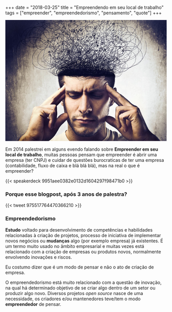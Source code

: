 +++
date = "2018-03-25"
title = "Empreendendo em seu local de trabalho"
tags = ["empreender", "empreendedorismo", "pensamento", "quote"]
+++

![Mente empreendedora](/mente.jpg#center)

Em 2014 palestrei em alguns evendo falando sobre **Empreender em seu local de trabalho**, muitas pessoas pensam que empreender é abrir uma empresa (ter CNPJ) e cuidar de questões burocraticas de ter uma empresa (contabilidade, fluxo de caixa e blá blá blá), mas na real o que é empreender?

{{< speakerdeck 9951aee0382e0132d1604297f98471b0 >}}

### Porque esse blogpost, após 3 anos de palestra?

{{< tweet 975517764470366210 >}}


### Empreendedorismo

**Estudo** voltado para desenvolvimento de competências e habilidades relacionadas à criação de projetos, processo de iniciativa de implementar novos negócios ou **mudanças** algo (por exemplo empresa) já existentes. É um termo muito usado no âmbito empresarial e muitas vezes está relacionado com a criação de empresas ou produtos novos, normalmente envolvendo inovações e riscos.

Eu costumo dizer que é um modo de pensar e não o ato de criação de empresa.

O empreendedorismo está muito relacionado com a questão de inovação, na qual há determinado objetivo de se criar algo dentro de um setor ou produzir algo novo. Diversos projetos *open source* nasce de uma necessidade, os criadores e/ou mantenedores teve/tem o modo **empreendedor** de pensar.

